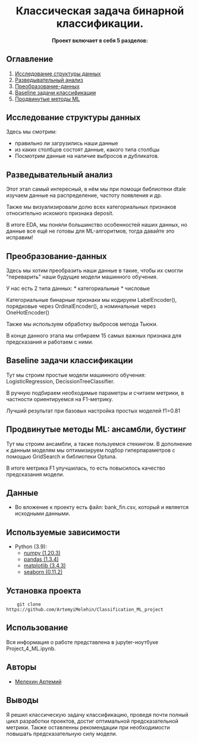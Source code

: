 # <center> Классическая задача бинарной классификации.

#### <center> Проект включает в себя 5 разделов:

## Оглавление
1. [Исследование структуры данных](#Исследование-структуры-данных)
2. [Разведывательный анализ](#разведывательный-анализ-и-визуализация)
3. [Преобразование-данных](#Преобразование-данных)
4. [Baseline задачи классификации](#Baseline-задачи-классификации)
5. [Продвинутые методы ML](#Продвинутые-методы-ML:-ансамбли,-бустинг)

## Исследование структуры данных
Здесь мы смотрим: 
- правильно ли загрузились наши данные
- из каких столбцов состоят данные, какого типа столбцы
- Посмотрим данные на наличие выбросов и дубликатов.

## Разведывательный анализ
Этот этап самый интересный, в нём мы при помощи библиотеки dtale изучаем данные на распределение, частоту появления и др.

Также мы визуализировали долю всех категориальных признаков относительно искомого признака deposit.

В итоге EDA, мы поняли большинство особенностей наших данных, но данные все ещё не готовы для ML-алгоритмов, тогда давайте это исправим!

## Преобразование-данных
Здесь мы хотим преобразить наши данные в такие, чтобы их смогли "переварить" наши будущие модели машинного обучения.

У нас есть 2 типа данных: 
    * категориальные 
    * числовые

Категориальные бинарные признаки мы кодируем LabelEncoder(), порядковые через OrdinalEncoder(), а номинальные через OneHotEncoder()

Также мы используем обработку выбросов метода Тьюки.

В конце данного этапа мы отбираем 15 самых важных признака для предсказания и работаем с ними.

## Baseline задачи классификации
Тут мы строим простые модели машинного обучения: LogisticRegression, DecissionTreeClassifier.

В ручную подбираем необходимые параметры и считаем метрики, в частности ориентируемся на F1-метрику.

Лучший результат при базовых настройка простых моделей f1=0.81

## Продвинутые методы ML: ансамбли, бустинг
Тут мы строим ансамбли, а также пользуемся стекингом. В дополнение к данным моделям мы оптимизируем подбор гиперпараметров с помощью GridSearch и библиотеки Optuna.

В итоге метрика F1 улучшилась, то есть повысилось качество предсказания модели.
## Данные

* Во вложение к проекту есть файл: bank_fin.csv, который и является исходными данными.

## Используемые зависимости
* Python (3.9):
    * [numpy (1.20.3)](https://numpy.org)
    * [pandas (1.3.4)](https://pandas.pydata.org)
    * [matplotlib (3.4.3)](https://matplotlib.org)
    * [seaborn (0.11.2)](https://seaborn.pydata.org)
    
## Установка проекта
```
    git clone https://github.com/ArtemyiMelehin/Classification_ML_project
```

## Использование
Вся информация о работе представлена в jupyter-ноутбуке Project_4_ML.ipynb.

## Авторы

* [Мелехин Артемий](https://vk.com/rationality1379)

## Выводы

Я решил классическую задачу классификацию, проведя почти полный цикл разработки проектов, достиг оптимальной предсказательной метрики. Также оставленны рекомендации при необходимости повышать предсказательную силу модели.

